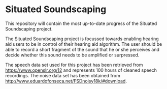 # Situated Soundscaping
This repository will contain the most up-to-date progress of the Situated Soundscaping project.

The Situated Soundscaping project is focussed towards enabling hearing aid users to be in control of their hearing aid algorithm. The user should be able to record a short fragment of the sound that he or she perceives and decide whether this sound needs to be amplified or surpressed. 

The speech data set used for this project has been retrieved from https://www.openslr.org/12 and represents 100 hours of cleaned speech recordings. The noise data set has been obtained from http://www.eduardofonseca.net/FSDnoisy18k/#download.